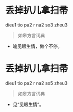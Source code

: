 # 丢掉扒儿拿扫帚
dieu1 tio pa2 r na2 so3 zheu3
> 如皋方言词典
- 喻见眼生情，做个不停。

# 丢掉扒儿拿扫帚
dieu1 tio pa2 r na2 so5 zheu3
> 如皋方言词典
- 见“见眼生情”。
